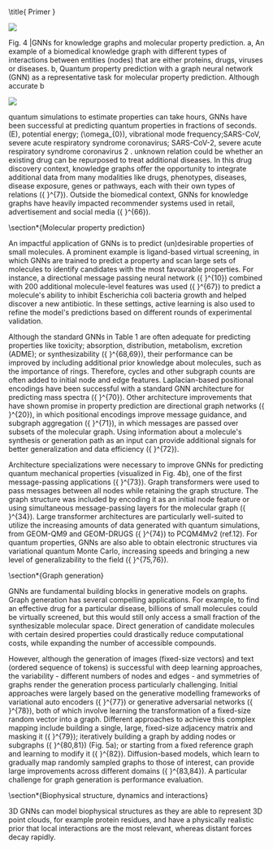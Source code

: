 \title{
Primer
}

![](https://cdn.mathpix.com/cropped/2024_05_28_ca03d7ceb8a980af3061g-1.jpg?height=502&width=928&top_left_y=382&top_left_x=129)

Fig. 4 |GNNs for knowledge graphs and molecular property prediction. a, An example of a biomedical knowledge graph with different types of interactions between entities (nodes) that are either proteins, drugs, viruses or diseases. b, Quantum property prediction with a graph neural network (GNN) as a representative task for molecular property prediction. Although accurate b

![](https://cdn.mathpix.com/cropped/2024_05_28_ca03d7ceb8a980af3061g-1.jpg?height=470&width=888&top_left_y=409&top_left_x=1069)

quantum simulations to estimate properties can take hours, GNNs have been successful at predicting quantum properties in fractions of seconds. \(E\), potential energy; \(\omega_{0}\), vibrational mode frequency;SARS-CoV, severe acute respiratory syndrome coronavirus; SARS-CoV-2, severe acute respiratory syndrome coronavirus 2 . unknown relation could be whether an existing drug can be repurposed to treat additional diseases. In this drug discovery context, knowledge graphs offer the opportunity to integrate additional data from many modalities like drugs, phenotypes, diseases, disease exposure, genes or pathways, each with their own types of relations \({ }^{7}\). Outside the biomedical context, GNNs for knowledge graphs have heavily impacted recommender systems used in retail, advertisement and social media \({ }^{66}\).

\section*{Molecular property prediction}

An impactful application of GNNs is to predict (un)desirable properties of small molecules. A prominent example is ligand-based virtual screening, in which GNNs are trained to predict a property and scan large sets of molecules to identify candidates with the most favourable properties. For instance, a directional message passing neural network \({ }^{10}\) combined with 200 additional molecule-level features was used \({ }^{67}\) to predict a molecule's ability to inhibit Escherichia coli bacteria growth and helped discover a new antibiotic. In these settings, active learning is also used to refine the model's predictions based on different rounds of experimental validation.

Although the standard GNNs in Table 1 are often adequate for predicting properties like toxicity; absorption, distribution, metabolism, excretion (ADME); or synthesizability \({ }^{68,69}\), their performance can be improved by including additional prior knowledge about molecules, such as the importance of rings. Therefore, cycles and other subgraph counts are often added to initial node and edge features. Laplacian-based positional encodings have been successful with a standard GNN architecture for predicting mass spectra \({ }^{70}\). Other architecture improvements that have shown promise in property prediction are directional graph networks \({ }^{20}\), in which positional encodings improve message guidance, and subgraph aggregation \({ }^{71}\), in which messages are passed over subsets of the molecular graph. Using information about a molecule's synthesis or generation path as an input can provide additional signals for better generalization and data efficiency \({ }^{72}\).

Architecture specializations were necessary to improve GNNs for predicting quantum mechanical properties (visualized in Fig. 4b), one of the first message-passing applications \({ }^{73}\). Graph transformers were used to pass messages between all nodes while retaining the graph structure. The graph structure was included by encoding it as an initial node feature or using simultaneous message-passing layers for the molecular graph \({ }^{34}\). Large transformer architectures are particularly well-suited to utilize the increasing amounts of data generated with quantum simulations, from GEOM-QM9 and GEOM-DRUGS \({ }^{74}\) to PCQM4Mv2 (ref.12). For quantum properties, GNNs are also able to obtain electronic structures via variational quantum Monte Carlo, increasing speeds and bringing a new level of generalizability to the field \({ }^{75,76}\).

\section*{Graph generation}

GNNs are fundamental building blocks in generative models on graphs. Graph generation has several compelling applications. For example, to find an effective drug for a particular disease, billions of small molecules could be virtually screened, but this would still only access a small fraction of the synthesizable molecular space. Direct generation of candidate molecules with certain desired properties could drastically reduce computational costs, while expanding the number of accessible compounds.

However, although the generation of images (fixed-size vectors) and text (ordered sequence of tokens) is successful with deep learning approaches, the variability - different numbers of nodes and edges - and symmetries of graphs render the generation process particularly challenging. Initial approaches were largely based on the generative modelling frameworks of variational auto encoders \({ }^{77}\) or generative adversarial networks \({ }^{78}\), both of which involve learning the transformation of a fixed-size random vector into a graph. Different approaches to achieve this complex mapping include building a single, large, fixed-size adjacency matrix and masking it \({ }^{79}\); iteratively building a graph by adding nodes or subgraphs \({ }^{80,81}\) (Fig. 5a); or starting from a fixed reference graph and learning to modify it \({ }^{82}\). Diffusion-based models, which learn to gradually map randomly sampled graphs to those of interest, can provide large improvements across different domains \({ }^{83,84}\). A particular challenge for graph generation is performance evaluation.

\section*{Biophysical structure, dynamics and interactions}

3D GNNs can model biophysical structures as they are able to represent 3D point clouds, for example protein residues, and have a physically realistic prior that local interactions are the most relevant, whereas distant forces decay rapidly.
